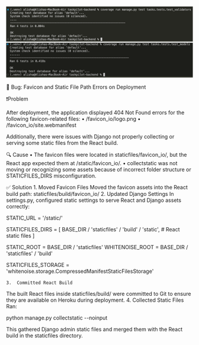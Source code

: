 

![Test for validators.py](documentation/testing/test_test_validators_py.png)
![Test for models.py](documentation/testing/test_test_models_py.png)




🐞 Bug: Favicon and Static File Path Errors on Deployment

❗️Problem

After deployment, the application displayed 404 Not Found errors for the following favicon-related files:
	•	/favicon_io/logo.png
	•	/favicon_io/site.webmanifest

Additionally, there were issues with Django not properly collecting or serving some static files from the React build.

🔍 Cause
	•	The favicon files were located in staticfiles/favicon_io/, but the React app expected them at /static/favicon_io/.
	•	collectstatic was not moving or recognizing some assets because of incorrect folder structure or STATICFILES_DIRS misconfiguration.

✅ Solution
	1.	Moved Favicon Files
Moved the favicon assets into the React build path:
staticfiles/build/favicon_io/
	2.	Updated Django Settings
In settings.py, configured static settings to serve React and Django assets correctly:




STATIC_URL = '/static/'

STATICFILES_DIRS = [
    BASE_DIR / 'staticfiles' / 'build' / 'static',  # React static files
]

STATIC_ROOT = BASE_DIR / 'staticfiles'
WHITENOISE_ROOT = BASE_DIR / 'staticfiles' / 'build'

STATICFILES_STORAGE = 'whitenoise.storage.CompressedManifestStaticFilesStorage'


	3.	Committed React Build
The built React files inside staticfiles/build/ were committed to Git to ensure they are available on Heroku during deployment.
	4.	Collected Static Files
Ran:

python manage.py collectstatic --noinput

This gathered Django admin static files and merged them with the React build in the staticfiles directory.
